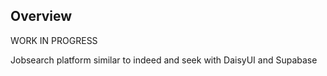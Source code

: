 ## Overview
WORK IN PROGRESS

Jobsearch platform similar to indeed and seek
with DaisyUI and Supabase